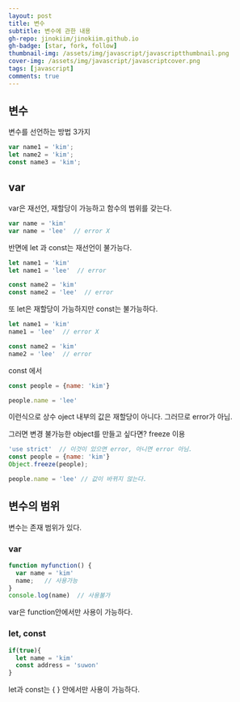 ```yaml
---
layout: post
title: 변수
subtitle: 변수에 관한 내용
gh-repo: jinokiim/jinokiim.github.io
gh-badge: [star, fork, follow]
thumbnail-img: /assets/img/javascript/javascriptthumbnail.png
cover-img: /assets/img/javascript/javascriptcover.png
tags: [javascript]
comments: true
---
```




## 변수

변수를 선언하는 방법 3가지
```javascript
var name1 = 'kim';
let name2 = 'kim';
const name3 = 'kim';
```

## var
var은 재선언, 재할당이 가능하고 함수의 범위를 갖는다.
```javascript
var name = 'kim'
var name = 'lee'  // error X

```
반면에 let 과 const는 재선언이 불가능다.
```javascript
let name1 = 'kim'
let name1 = 'lee'  // error

const name2 = 'kim'
const name2 = 'lee'  // error

```
또 let은 재할당이 가능하지만 const는 불가능하다.
```javascript
let name1 = 'kim'
name1 = 'lee'  // error X

const name2 = 'kim'
name2 = 'lee'  // error

```

const 에서
```javascript
const people = {name: 'kim'}

people.name = 'lee'
```
이런식으로 상수 oject 내부의 값은 재할당이 아니다. 그러므로 error가 아님.

그러면 변경 불가능한 object를 만들고 싶다면? freeze 이용

```javascript
'use strict'  // 이것이 있으면 error, 아니면 error 아님.
const people = {name: 'kim'}
Object.freeze(people);

people.name = 'lee' // 값이 바뀌지 않는다.
```


## 변수의 범위
변수는 존재 범위가 있다.
### var
```javascript
function myfunction() {
  var name = 'kim'
  name;   // 사용가능
}
console.log(name)  // 사용불가
```
var은 function안에서만 사용이 가능하다.

### let, const

```javascript
if(true){
  let name = 'kim'
  const address = 'suwon'
}
```
let과 const는 { } 안에서만 사용이 가능하다.



```javascript

```
